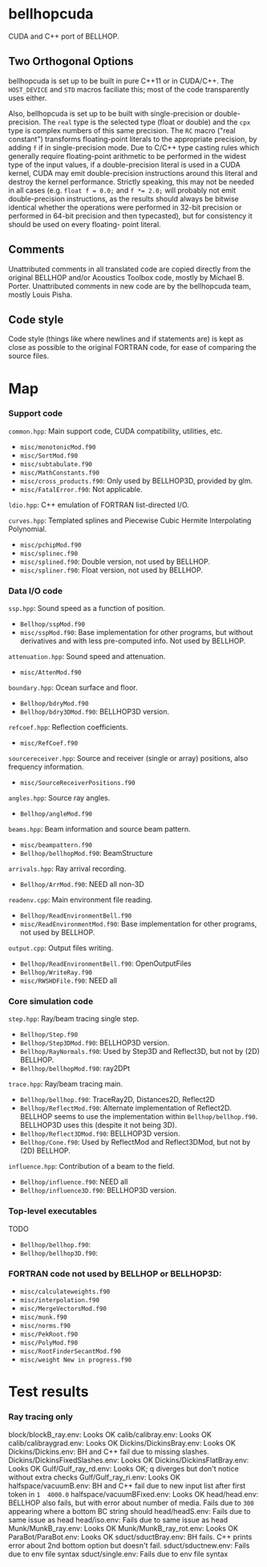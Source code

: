 # bellhopcuda
CUDA and C++ port of BELLHOP.

## Two Orthogonal Options
bellhopcuda is set up to be built in pure C++11 or in CUDA/C++. The `HOST_DEVICE`
and `STD` macros faciliate this; most of the code transparently uses either.

Also, bellhopcuda is set up to be built with single-precision or double-
precision. The `real` type is the selected type (float or double) and the `cpx`
type is complex numbers of this same precision. The `RC` macro ("real constant")
transforms floating-point literals to the appropriate precision, by adding `f`
if in single-precision mode. Due to C/C++ type casting rules which generally
require floating-point arithmetic to be performed in the widest type of the
input values, if a double-precision literal is used in a CUDA kernel, CUDA may
emit double-precision instructions around this literal and destroy the kernel
performance. Strictly speaking, this may not be needed in all cases (e.g.
`float f = 0.0;` and `f *= 2.0;` will probably not emit double-precision
instructions, as the results should always be bitwise identical whether the
operations were performed in 32-bit precision or performed in 64-bit precision
and then typecasted), but for consistency it should be used on every floating-
point literal.

## Comments
Unattributed comments in all translated code are copied directly from the original
BELLHOP and/or Acoustics Toolbox code, mostly by Michael B. Porter. Unattributed
comments in new code are by the bellhopcuda team, mostly Louis Pisha.

## Code style
Code style (things like where newlines and if statements are) is kept as close
as possible to the original FORTRAN code, for ease of comparing the source files.

# Map

### Support code

`common.hpp`: Main support code, CUDA compatibility, utilities, etc.
- `misc/monotonicMod.f90`
- `misc/SortMod.f90`
- `misc/subtabulate.f90`
- `misc/MathConstants.f90`
- `misc/cross_products.f90`: Only used by BELLHOP3D, provided by glm.
- `misc/FatalError.f90`: Not applicable.

`ldio.hpp`: C++ emulation of FORTRAN list-directed I/O.

`curves.hpp`: Templated splines and Piecewise Cubic Hermite Interpolating Polynomial.
- `misc/pchipMod.f90`
- `misc/splinec.f90`
- `misc/splined.f90`: Double version, not used by BELLHOP.
- `misc/spliner.f90`: Float version, not used by BELLHOP.

### Data I/O code

`ssp.hpp`: Sound speed as a function of position.
- `Bellhop/sspMod.f90`
- `misc/sspMod.f90`: Base implementation for other programs, but without
derivatives and with less pre-computed info. Not used by BELLHOP.

`attenuation.hpp`: Sound speed and attenuation.
- `misc/AttenMod.f90`

`boundary.hpp`: Ocean surface and floor.
- `Bellhop/bdryMod.f90`
- `Bellhop/bdry3DMod.f90`: BELLHOP3D version.

`refcoef.hpp`: Reflection coefficients.
- `misc/RefCoef.f90`

`sourcereceiver.hpp`: Source and receiver (single or array) positions, also
frequency information.
- `misc/SourceReceiverPositions.f90`

`angles.hpp`: Source ray angles.
- `Bellhop/angleMod.f90`

`beams.hpp`: Beam information and source beam pattern.
- `misc/beampattern.f90`
- `Bellhop/bellhopMod.f90`: BeamStructure

`arrivals.hpp`: Ray arrival recording.
- `Bellhop/ArrMod.f90`: NEED all non-3D

`readenv.cpp`: Main environment file reading.
- `Bellhop/ReadEnvironmentBell.f90`
- `misc/ReadEnvironmentMod.f90`: Base implementation for other programs, not
used by BELLHOP.

`output.cpp`: Output files writing.
- `Bellhop/ReadEnvironmentBell.f90`: OpenOutputFiles
- `Bellhop/WriteRay.f90`
- `misc/RWSHDFile.f90`: NEED all

### Core simulation code

`step.hpp`: Ray/beam tracing single step.
- `Bellhop/Step.f90`
- `Bellhop/Step3DMod.f90`: BELLHOP3D version.
- `Bellhop/RayNormals.f90`: Used by Step3D and Reflect3D, but not by (2D)
BELLHOP.
- `Bellhop/bellhopMod.f90`: ray2DPt

`trace.hpp`: Ray/beam tracing main.
- `Bellhop/bellhop.f90`: TraceRay2D, Distances2D, Reflect2D
- `Bellhop/ReflectMod.f90`: Alternate implementation of Reflect2D. BELLHOP
seems to use the implementation within `Bellhop/bellhop.f90`. BELLHOP3D uses
this (despite it not being 3D).
- `Bellhop/Reflect3DMod.f90`: BELLHOP3D version.
- `Bellhop/Cone.f90`: Used by ReflectMod and Reflect3DMod, but not by (2D)
BELLHOP.

`influence.hpp`: Contribution of a beam to the field.
- `Bellhop/influence.f90`: NEED all
- `Bellhop/influence3D.f90`: BELLHOP3D version.

### Top-level executables

TODO
- `Bellhop/bellhop.f90`: 
- `Bellhop/bellhop3D.f90`: 

### FORTRAN code not used by BELLHOP or BELLHOP3D:
- `misc/calculateweights.f90`
- `misc/interpolation.f90`
- `misc/MergeVectorsMod.f90`
- `misc/munk.f90`
- `misc/norms.f90`
- `misc/PekRoot.f90`
- `misc/PolyMod.f90`
- `misc/RootFinderSecantMod.f90`
- `misc/weight New in progress.f90`


# Test results

### Ray tracing only

block/blockB_ray.env:       Looks OK
calib/calibray.env:         Looks OK
calib/calibraygrad.env:     Looks OK
Dickins/DickinsBray.env:    Looks OK
Dickins/Dickins.env:        BH and C++ fail due to missing slashes.
Dickins/DickinsFixedSlashes.env: Looks OK
Dickins/DickinsFlatBray.env: Looks OK
Gulf/Gulf_ray_rd.env:       Looks OK; q diverges but don't notice without extra checks
Gulf/Gulf_ray_ri.env:       Looks OK
halfspace/vacuumB.env:      BH and C++ fail due to new input list after first token in `1  4000.0`
halfspace/vacuumBFixed.env: Looks OK
head/head.env:              BELLHOP also fails, but with error about number of media. Fails due to `300` appearing where a bottom BC string should
head/headS.env:             Fails due to same issue as head
head/iso.env:               Fails due to same issue as head
Munk/MunkB_ray.env:         Looks OK
Munk/MunkB_ray_rot.env:     Looks OK
ParaBot/ParaBot.env:        Looks OK
sduct/sductBray.env:        BH fails. C++ prints error about 2nd bottom option but doesn't fail.
sduct/sductnew.env:         Fails due to env file syntax
sduct/single.env:           Fails due to env file syntax
